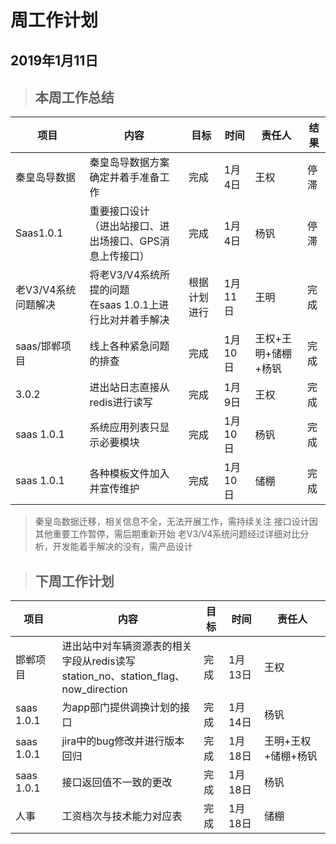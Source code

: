 # 周工作计划

## 2019年1月11日

>## 本周工作总结

|项目|内容|目标|时间|责任人|结果|
|--|--|--|--|--|--|
|秦皇岛导数据|秦皇岛导数据方案确定并着手准备工作|完成|1月4日|王权|停滞|
|Saas1.0.1|重要接口设计<br>（进出站接口、进出场接口、GPS消息上传接口）|完成|1月4日|杨钒|停滞|
|老V3/V4系统问题解决|将老V3/V4系统所提的问题<br>在saas 1.0.1上进行比对并着手解决|根据计划进行|1月11日|王明|完成|
|saas/邯郸项目|线上各种紧急问题的排查|完成|1月10日|王权+王明+储棚+杨钒|完成|
|3.0.2|进出站日志直接从redis进行读写|完成|1月9日|王权|完成|
|saas 1.0.1|系统应用列表只显示必要模块|完成|1月10日|杨钒|完成|
|saas 1.0.1|各种模板文件加入并宣传维护|完成|1月10日|储棚|完成|

>秦皇岛数据迁移，相关信息不全，无法开展工作，需持续关注
>接口设计因其他重要工作暂停，需后期重新开始
>老V3/V4系统问题经过详细对比分析，开发能着手解决的没有，需产品设计

>## 下周工作计划
|项目|内容|目标|时间|责任人|
|--|--|--|--|--|
|邯郸项目|进出站中对车辆资源表的相关字段从redis读写<br>station_no、station_flag、now_direction|完成|1月13日|王权|
|saas 1.0.1|为app部门提供调换计划的接口|完成|1月14日|杨钒|
|saas 1.0.1|jira中的bug修改并进行版本回归|完成|1月18日|王明+王权+储棚+杨钒|
|saas 1.0.1|接口返回值不一致的更改|完成|1月18日|杨钒|
|人事|工资档次与技术能力对应表|完成|1月18日|储棚|

